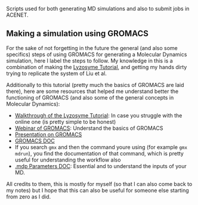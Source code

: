 Scripts used for both generating MD simulations and also to submit jobs in ACENET. 

## Making a simulation using GROMACS
For the sake of not forgetting in the future the general (and also some specifics) steps of using GROMACS for generating a Molecular Dynamics simulation, here I label the steps to follow. My knowledge in this is a combination of making the [Lyzosyme Tutorial](http://www.mdtutorials.com/gmx/lysozyme/index.html), and getting my hands dirty trying to replicate the system of Liu et al.

Additionally to this tutorial (pretty much the basics of GROMACS are laid there), here are some resources that helped me understand better the functioning of GROMACS (and also some of the general concepts in Molecular Dynamics):
 - [Walkthrough of the Lyzosyme Tutorial](https://www.youtube.com/watch?v=rYZ1p5lXNyc&pp=ygUHZ3JvbWFjcw%3D%3D): In case you struggle with the online one (is pretty simple to be honest)
 - [Webinar of GROMACS](https://www.youtube.com/watch?v=MWafKFVgFTU&t=2073s&pp=ygUHZ3JvbWFjcw%3D%3D): Understand the basics of GROMACS
 - [Presentation on GROMACS](https://www.youtube.com/watch?v=KEfMuHMTBQU&t=1617s&pp=ygUHZ3JvbWFjcw%3D%3D)
 - [GROMACS DOC](https://manual.gromacs.org/current/user-guide/getting-started.html)
 - If you search `gmx` and then the command youre using (for example `gmx mdrun`), you find the documentation of that command, which is pretty useful for understanding the workflow also
 - [.mdp Parameters DOC](https://manual.gromacs.org/current/user-guide/mdp-options.html): Essential and to understand the inputs of your MD.

All credits to them, this is mostly for myself (so that I can also come back to my notes) but I hope that this can also be useful for someone else starting from zero as I did.

